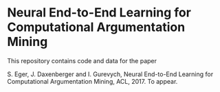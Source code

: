 # Neural End-to-End Learning for Computational Argumentation Mining

This repository contains code and data for the paper

S. Eger, J. Daxenberger and I. Gurevych, Neural End-to-End Learning for Computational Argumentation Mining, ACL, 2017. To appear.


